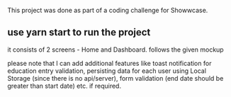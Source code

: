 This project was done as part of a coding challenge for Showwcase.

## use yarn start to run the project
it consists of 2 screens - Home and Dashboard. follows the given mockup

please note that I can add additional features like toast notification for education entry validation, persisting data for each user using Local Storage (since there is no api/server), form validation (end date should be greater than start date) etc. if required.
